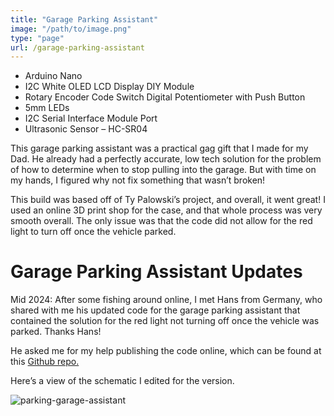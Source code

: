 ```yaml
---
title: "Garage Parking Assistant"
image: "/path/to/image.png"
type: "page"
url: /garage-parking-assistant
---
```


- Arduino Nano
- I2C White OLED LCD Display DIY Module
- Rotary Encoder Code Switch Digital Potentiometer with Push Button
- 5mm LEDs
- I2C Serial Interface Module Port 
- Ultrasonic Sensor – HC-SR04

This garage parking assistant was a practical gag gift that I made for my Dad. He already had a perfectly accurate, low tech solution for the problem of how to determine when to stop pulling into the garage. But with time on my hands, I figured why not fix something that wasn’t broken! 

This build was based off of Ty Palowski’s project, and overall, it went great! I used an online 3D print shop for the case, and that whole process was very smooth overall. The only issue was that the code did not allow for the red light to turn off once the vehicle parked.

# Garage Parking Assistant Updates

Mid 2024: After some fishing around online, I met Hans from Germany, who shared with me his updated code for the garage parking assistant that contained the solution for the red light not turning off once the vehicle was parked. Thanks Hans!

He asked me for my help publishing the code online, which can be found at this [Github repo.](https://github.com/yelof3/ParkingGarageAssistant "garage-parking-assistant")


Here’s a view of the schematic I edited for the version. 

![parking-garage-assistant](/garage-parking-assistant-diagram2.jpg)